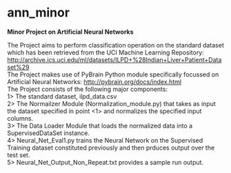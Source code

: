 # ann_minor
<b>Minor Project on Artificial Neural Networks</b>

The Project aims to perform classification operation on the standard dataset which has been retrieved from the UCI Machine Learning Repository:
http://archive.ics.uci.edu/ml/datasets/ILPD+%28Indian+Liver+Patient+Dataset%29
<br>
The Project makes use of PyBrain Python module specifically focussed on Artificial Neural Networks:
http://pybrain.org/docs/index.html
<br>
The Project consists of the following major components:<br>
1> The standard dataset, ilpd_data.csv<br>
2> The Normailzer Module (Normalization_module.py) that takes as input the dataset specified in point <1> and normalizes the specified input columns.<br>
3> The Data Loader Module that loads the normalized data into a SupervisedDataSet instance.<br>
4> Neural_Net_Eval1.py trains the Neural Network on the Supervised Training dataset constituted previously and then prduces output over the test set.<br> 
5> Neural_Net_Output_Non_Repeat.txt provides a sample run output. <br>
